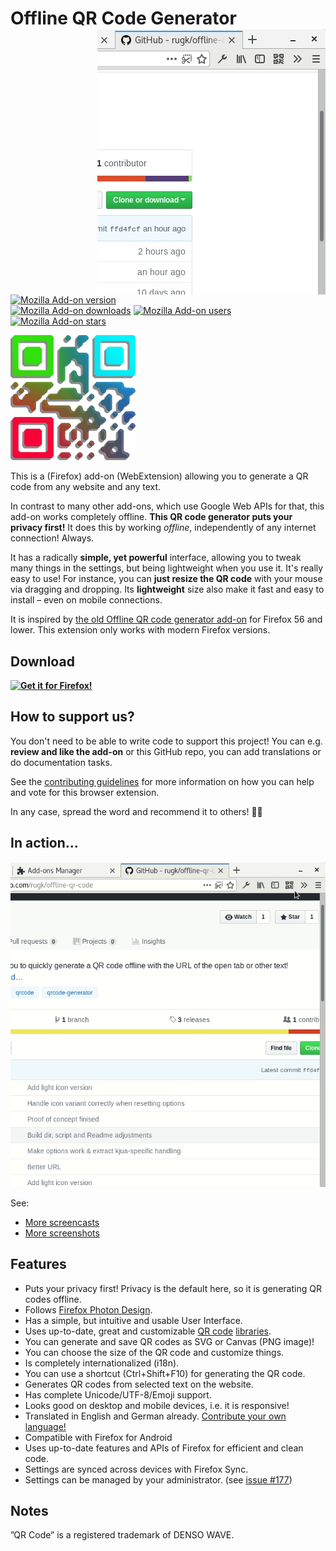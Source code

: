 # Offline QR Code Generator <img align="right" height="425" width="365" src="assets/screencasts/qrText.gif">

[![Mozilla Add-on version](https://img.shields.io/amo/v/offline-qr-code-generator.svg)](https://addons.mozilla.org/de/firefox/addon/offline-qr-code-generator/?src=external-github-shield-downloads)  
[![Mozilla Add-on downloads](https://img.shields.io/amo/d/offline-qr-code-generator.svg)](https://addons.mozilla.org/de/firefox/addon/offline-qr-code-generator/?src=external-github-shield-downloads)
[![Mozilla Add-on users](https://img.shields.io/amo/users/offline-qr-code-generator.svg)](https://addons.mozilla.org/de/firefox/addon/offline-qr-code-generator/statistics/)
[![Mozilla Add-on stars](https://img.shields.io/amo/stars/offline-qr-code-generator.svg)](https://addons.mozilla.org/de/firefox/addon/offline-qr-code-generator/reviews/)

<img height="200" width="200" src="assets/qrbig-optimized.svg">

This is a (Firefox) add-on (WebExtension) allowing you to generate a QR code from any website and any text.

In contrast to many other add-ons, which use Google Web APIs for that, this add-on works completely offline. **This QR code generator puts your privacy first!** It does this by working _offline_, independently of any internet connection! Always.

It has a radically **simple, yet powerful** interface, allowing you to tweak many things in the settings, but being lightweight when you use it. It's really easy to use! For instance, you can **just resize the QR code** with your mouse via dragging and dropping. Its **lightweight** size also make it fast and easy to install – even on mobile connections.

It is inspired by [the old Offline QR code generator add-on](https://github.com/catholicon/OfflineQR) for Firefox 56 and lower. This extension only works with modern Firefox versions.

## Download

**[![Get it for Firefox!](https://addons.cdn.mozilla.net/static/img/addons-buttons/AMO-button_1.png)](https://addons.mozilla.org/firefox/addon/offline-qr-code-generator/?src=external-github-download)**

## How to support us?

You don't need to be able to write code to support this project!
You can e.g. **review and like the add-on** or this GitHub repo, you can add translations or do documentation tasks.

See the [contributing guidelines](CONTRIBUTING.md) for more information on how you can help and vote for this browser extension.

In any case, spread the word and recommend it to others! 🤗😍

## In action…

![showing resizing](assets/screencasts/qrResize.gif)

See:
* [More screencasts](assets/screencasts)
* [More screenshots](assets/screenshots)

## Features
* Puts your privacy first! Privacy is the default here, so it is generating QR codes offline.
* Follows [Firefox Photon Design](https://design.firefox.com/photon/).
* Has a simple, but intuitive and usable User Interface.
* Uses up-to-date, great and customizable [QR code](https://github.com/nayuki/QR-Code-generator) [libraries](https://larsjung.de/kjua/).
* You can generate and save QR codes as SVG or Canvas (PNG image)!
* You can choose the size of the QR code and customize things.
* Is completely internationalized (i18n).
* You can use a shortcut (Ctrl+Shift+F10) for generating the QR code.
* Generates QR codes from selected text on the website.
* Has complete Unicode/UTF-8/Emoji support.
* Looks good on desktop and mobile devices, i.e. it is responsive!
* Translated in English and German already. [Contribute your own language!](CONTRIBUTING.md#Translations)
* Compatible with Firefox for Android
* Uses up-to-date features and APIs of Firefox for efficient and clean code.
* Settings are synced across devices with Firefox Sync.
* Settings can be managed by your administrator. (see [issue #177](https://github.com/rugk/offline-qr-code/issues/177))

## Notes

”QR Code” is a registered trademark of DENSO WAVE.
